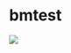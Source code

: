
# bmtest

<!-- badges: start -->
<a href="https://codecov.io/gh/karchjd/bmtest" >
<img src="https://codecov.io/gh/karchjd/bmtest/branch/main/graph/badge.svg?token=OGCITRVCWX"/></a>
<!-- badges: end -->

